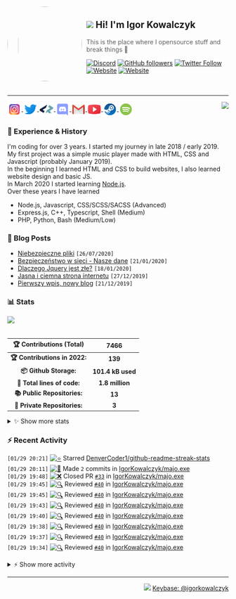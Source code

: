 <!-- ## Hi! I'm Igor Kowalczyk 🖐️ -->

<img width="170" height="170" align="left" style="float: left; margin: 0 10px 0 0; border-radius: 50%;" src="https://media.discordapp.net/attachments/710425657003212810/933327129305821184/circle.png">  

## <img src="https://raw.githubusercontent.com/igorkowalczyk/igorkowalczyk/master/src/images/wave.gif" width="27px"> Hi! I'm Igor Kowalczyk
> This is the place where I opensource stuff and break things :rofl:<br>

[![Discord](https://img.shields.io/discord/666599184844980224?color=333&label=Chat&logo=discord&logoColor=fff&style=flat-square)](https://igorkowalczyk.github.io/r/discord-server)
[![GitHub followers](https://img.shields.io/github/followers/igorkowalczyk?color=333&label=Follow&logo=github&logoColor=fff&style=flat-square)](https://github.com/IgorKowalczyk?tab=followers)
[![Twitter Follow](https://img.shields.io/twitter/follow/majonezexe?color=333&label=Follow&logo=twitter&logoColor=fff&style=flat-square)](https://twitter.com/majonezexe)
[![Website](https://img.shields.io/website?down_color=333&down_message=off&label=Website&logo=firefox&logoColor=fff&style=flat-square&up_color=333&up_message=up&url=https%3A%2F%2Figorkowalczyk.github.io)](https://igorkowalczyk.github.io)
[![Website](https://komarev.com/ghpvc/?username=igorkowalczyk&style=flat-square&color=333333&label=Views)](https://igorkowalczyk.github.io)
<br><br><br>

---

<a href="https://discord.com/users/544164729354977282">
 <img src="https://lanyard.cnrad.dev/api/544164729354977282?hideTimestamp=true&idleMessage=Just%20chillin'%20at%20the%20moment..." align="right" />
</a>

<p align="left">
 <a href="https://www.instagram.com/majonezexe/" target="_blank">
  <img src="https://github.com/igorkowalczyk/igorkowalczyk/blob/master/src/images/readme/instagram.svg" alt="Instagram" width="32" align="center"/>
 </a>
 <a href="https://twitter.com/majonezexe" target="_blank">
  <img src="https://github.com/igorkowalczyk/igorkowalczyk/blob/master/src/images/readme/twitter.svg" alt="Twitter" width="32" align="center"/>
 </a>
 <a href="https://profile.codersrank.io/user/igorkowalczyk/" target="_blank">
  <img src="https://github.com/igorkowalczyk/igorkowalczyk/blob/master/src/images/readme/codersrank.png" alt="Codersrank" width="34" align="center"/>
 </a>
 <a href="https://discord.com/users/544164729354977282" target="_blank">
  <img src="https://github.com/igorkowalczyk/igorkowalczyk/blob/master/src/images/readme/discord.svg" alt="Discord" width="32" align="center"/>
 </a>
 <a href="mailto:majonezexe@protonmail.com" target="_blank">
  <img src="https://github.com/igorkowalczyk/igorkowalczyk/blob/master/src/images/readme/gmail.svg" alt="Email" width="32" align="center"/>
 </a>
 <a href="https://www.youtube.com/c/Majonezexe" target="_blank">
  <img src="https://github.com/igorkowalczyk/igorkowalczyk/blob/master/src/images/readme/youtube.svg" alt="YouTube" width="32" align="center"/>
 </a>
 <a href="https://steamcommunity.com/id/m-exe/" target="_blank">
  <img src="https://github.com/igorkowalczyk/igorkowalczyk/blob/master/src/images/readme/steam.svg" alt="Steam" width="32" align="center"/>
 </a>
 <a href="https://open.spotify.com/user/1w9osz9cvrop0cn3yd09di21x" target="_blank">
  <img src="https://github.com/igorkowalczyk/igorkowalczyk/blob/master/src/images/readme/spotify.svg" alt="Spotify" width="32" align="center"/>
 </a>
 <!--<a href="https://wakatime.com/@Majonezexe" target="_blank">
  <img src="https://github.com/igorkowalczyk/igorkowalczyk/blob/master/src/images/readme/wakatime.svg" alt="Wakatime" width="32" align="center"/>
 </a>-->
</p>

### 💪 Experience & History
I'm coding for over 3 years. I started my journey in late 2018 / early 2019.<br>
My first project was a simple music player made with HTML, CSS and Javascript (probably January 2019).<br>
In the beginning I learned HTML and CSS to build websites, I also learned website design and basic JS.<br>
In March 2020 I started learning [Node.js](https://github.com/IgorKowalczyk?tab=repositories&q=&type=&language=javascript&sort=stargazers).<br>
Over these years I have learned
 * Node.js, Javascript, CSS/SCSS/SACSS (Advanced)
 * Express.js, C++, Typescript, Shell (Medium)
 * PHP, Python, Bash (Medium/Low)

### 📕 Blog Posts
<!-- START_SECTION:feed -->
   - [Niebezpieczne pliki](https://igorkowalczyk.github.io/blog/internet/2020/07/27/Niebezpieczne-pliki) `[26/07/2020]`
- [Bezpieczeństwo w sieci - Nasze dane](https://igorkowalczyk.github.io/blog/internet/2020/01/22/Bezpiecze%C5%84stwo-w-sieci-nasze-dane) `[21/01/2020]`
- [Dlaczego Jquery jest złe?](https://igorkowalczyk.github.io/blog/internet/programowanie/javascript/2020/01/19/Dlaczego-Jquery-jest-z%C5%82e) `[18/01/2020]`
- [Jasna i ciemna strona internetu](https://igorkowalczyk.github.io/blog/internet/2019/12/28/Jasna-i-ciemna-strona-internetu) `[27/12/2019]`
- [Pierwszy wpis, nowy blog](https://igorkowalczyk.github.io/blog/offtop/2019/12/22/Pierwszy-wpis,-nowy-blog) `[21/12/2019]`
<!-- Posts last updated on Sun Jan 30 2022 06:40:33 GMT+0000 (Coordinated Universal Time) -->
   <!-- END_SECTION:feed -->
   
### 📊 Stats

<a href="https://github.com/igorkowalczyk/igorkowalczyk">
<img src="https://github-readme-stats.vercel.app/api/top-langs/?username=igorkowalczyk&title_color=ffffff&text_color=c9cacc&hide=html&icon_color=2bbc8a&bg_color=161b22&layout=compact&hide_border=true"/>
</a>
<br><br>

<!--START_SECTION:waka-->
 | 🏆 Contributions (Total) | 7466 |
|:-:|:-:|
| **🏆 Contributions in 2022:** | **139**|
| **📦 Github Storage:** | **101.4 kB used**|
| **📝 Total lines of code:** | **1.8 million**|
| **📚 Public Repositories:** | **13** |
| **🔑 Private Repositories:** | **3** |
<details><summary>✨ Show more stats</summary>

#### 🌞 I work most during day 

```text
🌞 Morning    114 commits    ███░░░░░░░░░░░░░░░░░░░░░░   12.31% 
🌆 Daytime    388 commits    ██████████░░░░░░░░░░░░░░░   41.9% 
🌃 Evening    418 commits    ███████████░░░░░░░░░░░░░░   45.14% 
🌙 Night      6 commits      ░░░░░░░░░░░░░░░░░░░░░░░░░   0.65%
```
#### 📅 I'm most productive on Monday 

```text
Monday       256 commits    ███████░░░░░░░░░░░░░░░░░░   27.65% 
Tuesday      132 commits    ███░░░░░░░░░░░░░░░░░░░░░░   14.25% 
Wednesday    183 commits    █████░░░░░░░░░░░░░░░░░░░░   19.76% 
Thursday     110 commits    ███░░░░░░░░░░░░░░░░░░░░░░   11.88% 
Friday       69 commits     █░░░░░░░░░░░░░░░░░░░░░░░░   7.45% 
Saturday     119 commits    ███░░░░░░░░░░░░░░░░░░░░░░   12.85% 
Sunday       57 commits     █░░░░░░░░░░░░░░░░░░░░░░░░   6.16%
```


#### 📊 Weekly work stats 

```text
💬 Programming Languages: 
JavaScript               24 hrs 48 mins      █████████████████████░░░░   84.31% 
Markdown                 1 hr 37 mins        █░░░░░░░░░░░░░░░░░░░░░░░░   5.54% 
JSON                     1 hr 23 mins        █░░░░░░░░░░░░░░░░░░░░░░░░   4.74% 
Git Config               39 mins             ░░░░░░░░░░░░░░░░░░░░░░░░░   2.26% 
Other                    39 mins             ░░░░░░░░░░░░░░░░░░░░░░░░░   2.26%

💻 Operating System: 
Linux                    29 hrs 26 mins      █████████████████████████   100.0%
```

</details>

<!-- Wakatime stats generated at 2022-01-30 04:55:22.310713 -->
<!--END_SECTION:waka-->

### :zap: Recent Activity
<!--START_SECTION:activity-->
`[01/29 20:21]` <a href="https://github.com/igorkowalczyk" title="⭐"><img alt="⭐" src="https://github.com/igorkowalczykbot/github-activity/raw/master/icons/star.png" align="top" height="18"></a> Starred [DenverCoder1/github-readme-streak-stats](https://github.com/DenverCoder1/github-readme-streak-stats)  
`[01/29 20:11]` <a href="https://github.com/igorkowalczyk" title="📝"><img alt="📝" src="https://github.com/igorkowalczykbot/github-activity/raw/master/icons/commit.png" align="top" height="18"></a> Made `2` commits in [IgorKowalczyk/majo.exe](https://github.com/IgorKowalczyk/majo.exe)  
`[01/29 19:48]` <a href="https://github.com/igorkowalczyk" title="❌"><img alt="❌" src="https://github.com/igorkowalczykbot/github-activity/raw/master/icons/pr-close.png" align="top" height="18"></a> Closed PR [`#33`](https://github.com//IgorKowalczyk/majo.exe/pull/33 'Update README.md') in [IgorKowalczyk/majo.exe](https://github.com/IgorKowalczyk/majo.exe)  
`[01/29 19:45]` <a href="https://github.com/igorkowalczyk" title="🔍"><img alt="🔍" src="https://github.com/igorkowalczykbot/github-activity/raw/master/icons/review.png" align="top" height="18"></a> Reviewed [`#40`](https://github.com//IgorKowalczyk/majo.exe/pull/40 'Update README.md') in [IgorKowalczyk/majo.exe](https://github.com/IgorKowalczyk/majo.exe)  
`[01/29 19:45]` <a href="https://github.com/igorkowalczyk" title="🔍"><img alt="🔍" src="https://github.com/igorkowalczykbot/github-activity/raw/master/icons/review.png" align="top" height="18"></a> Reviewed [`#40`](https://github.com//IgorKowalczyk/majo.exe/pull/40 'Update README.md') in [IgorKowalczyk/majo.exe](https://github.com/IgorKowalczyk/majo.exe)  
`[01/29 19:43]` <a href="https://github.com/igorkowalczyk" title="🔍"><img alt="🔍" src="https://github.com/igorkowalczykbot/github-activity/raw/master/icons/review.png" align="top" height="18"></a> Reviewed [`#40`](https://github.com//IgorKowalczyk/majo.exe/pull/40 'Update README.md') in [IgorKowalczyk/majo.exe](https://github.com/IgorKowalczyk/majo.exe)  
`[01/29 19:40]` <a href="https://github.com/igorkowalczyk" title="🔍"><img alt="🔍" src="https://github.com/igorkowalczykbot/github-activity/raw/master/icons/review.png" align="top" height="18"></a> Reviewed [`#40`](https://github.com//IgorKowalczyk/majo.exe/pull/40 'Update README.md') in [IgorKowalczyk/majo.exe](https://github.com/IgorKowalczyk/majo.exe)  
`[01/29 19:38]` <a href="https://github.com/igorkowalczyk" title="🔍"><img alt="🔍" src="https://github.com/igorkowalczykbot/github-activity/raw/master/icons/review.png" align="top" height="18"></a> Reviewed [`#40`](https://github.com//IgorKowalczyk/majo.exe/pull/40 'Update README.md') in [IgorKowalczyk/majo.exe](https://github.com/IgorKowalczyk/majo.exe)  
`[01/29 19:37]` <a href="https://github.com/igorkowalczyk" title="🔍"><img alt="🔍" src="https://github.com/igorkowalczykbot/github-activity/raw/master/icons/review.png" align="top" height="18"></a> Reviewed [`#40`](https://github.com//IgorKowalczyk/majo.exe/pull/40 'Update README.md') in [IgorKowalczyk/majo.exe](https://github.com/IgorKowalczyk/majo.exe)  
`[01/29 19:34]` <a href="https://github.com/igorkowalczyk" title="🔍"><img alt="🔍" src="https://github.com/igorkowalczykbot/github-activity/raw/master/icons/review.png" align="top" height="18"></a> Reviewed [`#40`](https://github.com//IgorKowalczyk/majo.exe/pull/40 'Update README.md') in [IgorKowalczyk/majo.exe](https://github.com/IgorKowalczyk/majo.exe)  

<details><summary>⚡ Show more activity</summary>

`[01/29 19:29]` <a href="https://github.com/igorkowalczyk" title="🔍"><img alt="🔍" src="https://github.com/igorkowalczykbot/github-activity/raw/master/icons/review.png" align="top" height="18"></a> Reviewed [`#40`](https://github.com//IgorKowalczyk/majo.exe/pull/40 'Update README.md') in [IgorKowalczyk/majo.exe](https://github.com/IgorKowalczyk/majo.exe)  
`[01/29 19:28]` <a href="https://github.com/igorkowalczyk" title="🔍"><img alt="🔍" src="https://github.com/igorkowalczykbot/github-activity/raw/master/icons/review.png" align="top" height="18"></a> Reviewed [`#40`](https://github.com//IgorKowalczyk/majo.exe/pull/40 'Update README.md') in [IgorKowalczyk/majo.exe](https://github.com/IgorKowalczyk/majo.exe)  
`[01/29 19:27]` <a href="https://github.com/igorkowalczyk" title="🔍"><img alt="🔍" src="https://github.com/igorkowalczykbot/github-activity/raw/master/icons/review.png" align="top" height="18"></a> Reviewed [`#40`](https://github.com//IgorKowalczyk/majo.exe/pull/40 'Update README.md') in [IgorKowalczyk/majo.exe](https://github.com/IgorKowalczyk/majo.exe)  
`[01/29 19:27]` <a href="https://github.com/igorkowalczyk" title="🔍"><img alt="🔍" src="https://github.com/igorkowalczykbot/github-activity/raw/master/icons/review.png" align="top" height="18"></a> Reviewed [`#40`](https://github.com//IgorKowalczyk/majo.exe/pull/40 'Update README.md') in [IgorKowalczyk/majo.exe](https://github.com/IgorKowalczyk/majo.exe)  
`[01/29 19:25]` <a href="https://github.com/igorkowalczyk" title="📝"><img alt="📝" src="https://github.com/igorkowalczykbot/github-activity/raw/master/icons/commit.png" align="top" height="18"></a> Made `1` commit in [IgorKowalczyk/majo.exe](https://github.com/IgorKowalczyk/majo.exe)  
`[01/29 18:08]` <a href="https://github.com/igorkowalczyk" title="📝"><img alt="📝" src="https://github.com/igorkowalczykbot/github-activity/raw/master/icons/commit.png" align="top" height="18"></a> Made `1` commit in [IgorKowalczyk/majo.exe](https://github.com/IgorKowalczyk/majo.exe)  
`[01/29 12:56]` <a href="https://github.com/igorkowalczyk" title="📝"><img alt="📝" src="https://github.com/igorkowalczykbot/github-activity/raw/master/icons/commit.png" align="top" height="18"></a> Made `1` commit in [IgorKowalczyk/majo.exe](https://github.com/IgorKowalczyk/majo.exe)  
`[01/28 15:18]` <a href="https://github.com/igorkowalczyk" title="📝"><img alt="📝" src="https://github.com/igorkowalczykbot/github-activity/raw/master/icons/commit.png" align="top" height="18"></a> Made `1` commit in [IgorKowalczyk/majo.exe](https://github.com/IgorKowalczyk/majo.exe)  
`[01/28 12:13]` <a href="https://github.com/igorkowalczyk" title="📝"><img alt="📝" src="https://github.com/igorkowalczykbot/github-activity/raw/master/icons/commit.png" align="top" height="18"></a> Made `1` commit in [IgorKowalczyk/majo.exe](https://github.com/IgorKowalczyk/majo.exe)  
`[01/27 17:23]` <a href="https://github.com/igorkowalczyk" title="📝"><img alt="📝" src="https://github.com/igorkowalczykbot/github-activity/raw/master/icons/commit.png" align="top" height="18"></a> Made `2` commits in [IgorKowalczyk/majo.exe](https://github.com/IgorKowalczyk/majo.exe)  
`[01/27 15:24]` <a href="https://github.com/igorkowalczyk" title="📝"><img alt="📝" src="https://github.com/igorkowalczykbot/github-activity/raw/master/icons/commit.png" align="top" height="18"></a> Made `2` commits in [IgorKowalczyk/majo.exe](https://github.com/IgorKowalczyk/majo.exe)  
`[01/27 12:07]` <a href="https://github.com/igorkowalczyk" title="📝"><img alt="📝" src="https://github.com/igorkowalczykbot/github-activity/raw/master/icons/commit.png" align="top" height="18"></a> Made `6` commits in [IgorKowalczyk/majo.exe](https://github.com/IgorKowalczyk/majo.exe)  
`[01/26 18:57]` <a href="https://github.com/igorkowalczyk" title="📝"><img alt="📝" src="https://github.com/igorkowalczykbot/github-activity/raw/master/icons/commit.png" align="top" height="18"></a> Made `1` commit in [IgorKowalczyk/majo.exe](https://github.com/IgorKowalczyk/majo.exe)  
`[01/26 16:53]` <a href="https://github.com/igorkowalczyk" title="❌"><img alt="❌" src="https://github.com/igorkowalczykbot/github-activity/raw/master/icons/delete.png" align="top" height="18"></a> Deleted `dependabot/npm_and_yarn/node-fetch-2.6.7` from [IgorKowalczyk/majo.exe](https://github.com/IgorKowalczyk/majo.exe)  
`[01/26 16:53]` <a href="https://github.com/igorkowalczyk" title="📝"><img alt="📝" src="https://github.com/igorkowalczykbot/github-activity/raw/master/icons/commit.png" align="top" height="18"></a> Made `2` commits in [IgorKowalczyk/majo.exe](https://github.com/IgorKowalczyk/majo.exe)  
`[01/26 16:53]` <a href="https://github.com/igorkowalczyk" title="🎉"><img alt="🎉" src="https://github.com/igorkowalczykbot/github-activity/raw/master/icons/merge.png" align="top" height="18"></a> Merged PR [`#39`](https://github.com//IgorKowalczyk/majo.exe/pull/39 'Bump node-fetch from 2.6.4 to 2.6.7') in [IgorKowalczyk/majo.exe](https://github.com/IgorKowalczyk/majo.exe)  
`[01/26 16:52]` <a href="https://github.com/igorkowalczyk" title="🗣"><img alt="🗣" src="https://github.com/igorkowalczykbot/github-activity/raw/master/icons/comment.png" align="top" height="18"></a> Commented on [`#39`](https://github.com//IgorKowalczyk/majo.exe/issues/39 'Bump node-fetch from 2.6.4 to 2.6.7') in [IgorKowalczyk/majo.exe](https://github.com/IgorKowalczyk/majo.exe)  
`[01/26 16:45]` <a href="https://github.com/igorkowalczyk" title="📝"><img alt="📝" src="https://github.com/igorkowalczykbot/github-activity/raw/master/icons/commit.png" align="top" height="18"></a> Made `1` commit in [IgorKowalczyk/majo.exe](https://github.com/IgorKowalczyk/majo.exe)  
`[01/25 19:59]` <a href="https://github.com/igorkowalczyk" title="📝"><img alt="📝" src="https://github.com/igorkowalczykbot/github-activity/raw/master/icons/commit.png" align="top" height="18"></a> Made `1` commit in [IgorKowalczyk/majo.exe](https://github.com/IgorKowalczyk/majo.exe)  
`[01/25 17:17]` <a href="https://github.com/igorkowalczyk" title="⭐"><img alt="⭐" src="https://github.com/igorkowalczykbot/github-activity/raw/master/icons/star.png" align="top" height="18"></a> Starred [PreMiD/PreMiD](https://github.com/PreMiD/PreMiD)  
`[01/25 16:15]` <a href="https://github.com/igorkowalczyk" title="📝"><img alt="📝" src="https://github.com/igorkowalczykbot/github-activity/raw/master/icons/commit.png" align="top" height="18"></a> Made `1` commit in [IgorKowalczyk/majo.exe](https://github.com/IgorKowalczyk/majo.exe)  
`[01/25 15:16]` <a href="https://github.com/igorkowalczyk" title="📝"><img alt="📝" src="https://github.com/igorkowalczykbot/github-activity/raw/master/icons/commit.png" align="top" height="18"></a> Made `1` commit in [IgorKowalczyk/majo.exe](https://github.com/IgorKowalczyk/majo.exe)  
`[01/24 18:11]` <a href="https://github.com/igorkowalczyk" title="📂"><img alt="📂" src="https://github.com/igorkowalczykbot/github-activity/raw/master/icons/create-branch.png" align="top" height="18"></a> Created branch [`master`](https://github.com/IgorKowalczyk/g-spray/tree/master) in [IgorKowalczyk/g-spray](https://github.com/IgorKowalczyk/g-spray)  
`[01/24 18:08]` <a href="https://github.com/igorkowalczyk" title="❌"><img alt="❌" src="https://github.com/igorkowalczykbot/github-activity/raw/master/icons/delete.png" align="top" height="18"></a> Deleted `master` from [IgorKowalczyk/g-spray](https://github.com/IgorKowalczyk/g-spray)  
`[01/24 18:08]` <a href="https://github.com/igorkowalczyk" title="📂"><img alt="📂" src="https://github.com/igorkowalczykbot/github-activity/raw/master/icons/create-branch.png" align="top" height="18"></a> Created branch [`master`](https://github.com/IgorKowalczyk/g-spray/tree/master) in [IgorKowalczyk/g-spray](https://github.com/IgorKowalczyk/g-spray)  
`[01/24 18:04]` <a href="https://github.com/igorkowalczyk" title="📂"><img alt="📂" src="https://github.com/igorkowalczykbot/github-activity/raw/master/icons/create-branch.png" align="top" height="18"></a> Created branch [`main`](https://github.com/IgorKowalczyk/g-spray/tree/main) in [IgorKowalczyk/g-spray](https://github.com/IgorKowalczyk/g-spray)  
`[01/24 18:04]` <a href="https://github.com/igorkowalczyk" title="➕"><img alt="➕" src="https://github.com/igorkowalczykbot/github-activity/raw/master/icons/create-repo.png" align="top" height="18"></a> Created repository [IgorKowalczyk/g-spray](https://github.com/IgorKowalczyk/g-spray)  
`[01/24 18:01]` <a href="https://github.com/igorkowalczyk" title="⭐"><img alt="⭐" src="https://github.com/igorkowalczykbot/github-activity/raw/master/icons/star.png" align="top" height="18"></a> Starred [Annihil/github-spray](https://github.com/Annihil/github-spray)  
`[01/24 12:58]` <a href="https://github.com/igorkowalczyk" title="📝"><img alt="📝" src="https://github.com/igorkowalczykbot/github-activity/raw/master/icons/commit.png" align="top" height="18"></a> Made `1` commit in [IgorKowalczyk/blog](https://github.com/IgorKowalczyk/blog)  
`[01/24 12:56]` <a href="https://github.com/igorkowalczyk" title="❌"><img alt="❌" src="https://github.com/igorkowalczykbot/github-activity/raw/master/icons/pr-close.png" align="top" height="18"></a> Closed PR [`#5`](https://github.com//IgorKowalczyk/igorkowalczyk/pull/5 'Bump node-fetch from 2.6.1 to 3.1.1') in [IgorKowalczyk/igorkowalczyk](https://github.com/IgorKowalczyk/igorkowalczyk)  
`[01/24 12:55]` <a href="https://github.com/igorkowalczyk" title="📝"><img alt="📝" src="https://github.com/igorkowalczykbot/github-activity/raw/master/icons/commit.png" align="top" height="18"></a> Made `6` commits in [IgorKowalczyk/blog](https://github.com/IgorKowalczyk/blog)  

</details>
<!--END_SECTION:activity-->

---

<p align="right"><img src="https://keybase.io/images/icons/icon-keybase-logo-48@2x.png" width="18px"> <a href="https://keybase.io/igorkowalczyk">Keybase: @igorkowalczyk</a></p>
